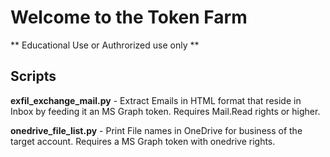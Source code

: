 # Welcome to the Token Farm

** Educational Use or Authrorized use only ** 

## Scripts

**exfil_exchange_mail.py** - Extract Emails in HTML format that reside in Inbox by feeding it an MS Graph token. Requires Mail.Read rights or higher.

**onedrive_file_list.py** - Print File names in OneDrive for business of the target account. Requires a MS Graph token with onedrive rights.
